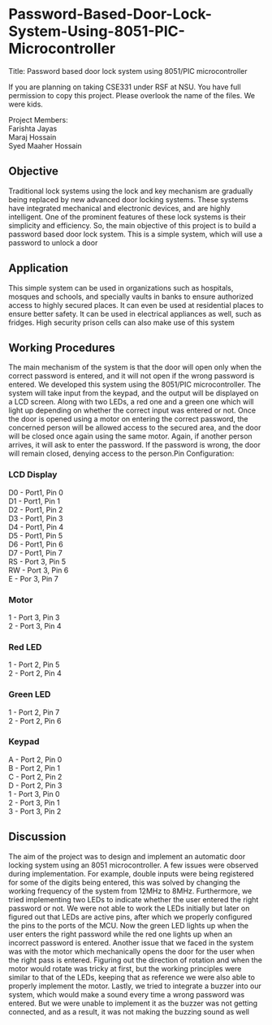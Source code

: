 # Password-Based-Door-Lock-System-Using-8051-PIC-Microcontroller

Title: Password based door lock system using 8051/PIC microcontroller

If you are planning on taking CSE331 under RSF at NSU. You have full permission to copy this project.
Please overlook the name of the files. We were kids. 

Project Members:\
Farishta Jayas\
Maraj Hossain\
Syed Maaher Hossain

## Objective

Traditional lock systems using the lock and key mechanism are gradually being replaced by new
advanced door locking systems. These systems have integrated mechanical and electronic
devices, and are highly intelligent. One of the prominent features of these lock systems is their
simplicity and efficiency. So, the main objective of this project is to build a password based door
lock system. This is a simple system, which will use a password to unlock a door

## Application

This simple system can be used in organizations such as hospitals, mosques and schools, and
specially vaults in banks to ensure authorized access to highly secured places. It can even be
used at residential places to ensure better safety. It can be used in electrical appliances as well,
such as fridges. High security prison cells can also make use of this system

## Working Procedures

The main mechanism of the system is that the door will open only when the correct password is
entered, and it will not open if the wrong password is entered. We developed this system using
the 8051/PIC microcontroller. The system will take input from the keypad, and the output will be
displayed on a LCD screen. Along with two LEDs, a red one and a green one which will light up
depending on whether the correct input was entered or not.
Once the door is opened using a motor on entering the correct password, the concerned person
will be allowed access to the secured area, and the door will be closed once again using the same
motor. Again, if another person arrives, it will ask to enter the password. If the password is
wrong, the door will remain closed, denying access to the person.Pin Configuration:
### LCD Display
D0 - Port1, Pin 0\
D1 - Port1, Pin 1\
D2 - Port1, Pin 2\
D3 - Port1, Pin 3\
D4 - Port1, Pin 4\
D5 - Port1, Pin 5\
D6 - Port1, Pin 6\
D7 - Port1, Pin 7\
RS - Port 3, Pin 5\
RW - Port 3, Pin 6\
E - Por 3, Pin 7
### Motor
1 - Port 3, Pin 3\
2 - Port 3, Pin 4
### Red LED
1 - Port 2, Pin 5\
2 - Port 2, Pin 4
### Green LED
1 - Port 2, Pin 7\
2 - Port 2, Pin 6
### Keypad
A - Port 2, Pin 0\
B - Port 2, Pin 1\
C - Port 2, Pin 2\
D - Port 2, Pin 3\
1 - Port 3, Pin 0\
2 - Port 3, Pin 1\
3 - Port 3, Pin 2

## Discussion

The aim of the project was to design and implement an automatic door locking system using an
8051 microcontroller. A few issues were observed during implementation. For example, double
inputs were being registered for some of the digits being entered, this was solved by changing
the working frequency of the system from 12MHz to 8MHz.
Furthermore, we tried implementing two LEDs to indicate whether the user entered the right
password or not. We were not able to work the LEDs initially but later on figured out that LEDs
are active pins, after which we properly configured the pins to the ports of the MCU. Now the
green LED lights up when the user enters the right password while the red one lights up when an
incorrect password is entered.
Another issue that we faced in the system was with the motor which mechanically opens the
door for the user when the right pass is entered. Figuring out the direction of rotation and when
the motor would rotate was tricky at first, but the working principles were similar to that of the
LEDs, keeping that as reference we were also able to properly implement the motor.
Lastly, we tried to integrate a buzzer into our system, which would make a sound every time a
wrong password was entered. But we were unable to implement it as the buzzer was not getting
connected, and as a result, it was not making the buzzing sound as well


